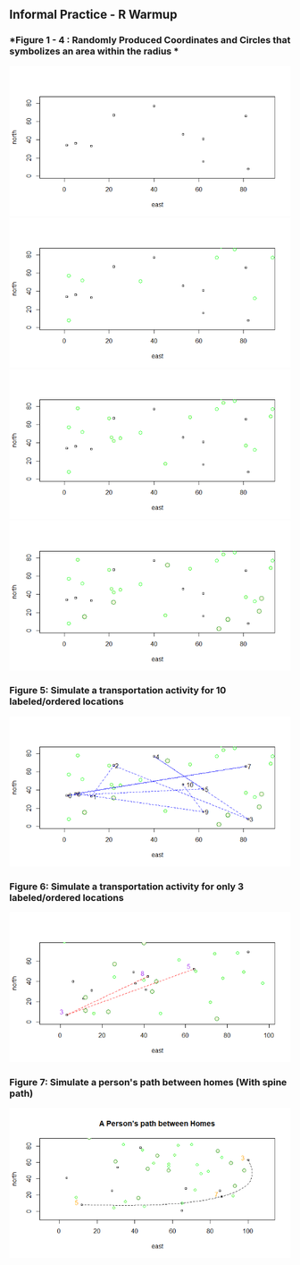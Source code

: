 ## Informal Practice - R Warmup 

### *Figure 1 - 4 : Randomly Produced Coordinates and Circles that symbolizes an area within the radius *

<img src="./warmup_1.png" />
<img src="./warmup_2.png" />
<img src="./warmup_3.png" />
<img src="./warmup_4.png" />

### Figure 5: Simulate a transportation activity for 10 labeled/ordered locations
<img src="./warmup_5.png" />

### Figure 6: Simulate a transportation activity for only 3 labeled/ordered locations
<img src="./warmup_6.png" />

### Figure 7: Simulate a person's path between homes (With spine path)
<img src="./warmup_7.png" />
